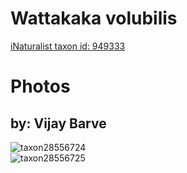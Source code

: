 
Wattakaka volubilis
===================
  
[iNaturalist taxon id: 949333](https://www.inaturalist.org/taxa/949333)
# Photos

## by: Vijay Barve
  
![taxon28556724](https://inaturalist-open-data.s3.amazonaws.com/photos/31606563/medium.jpeg)  
![taxon28556725](https://inaturalist-open-data.s3.amazonaws.com/photos/31606566/medium.jpeg)